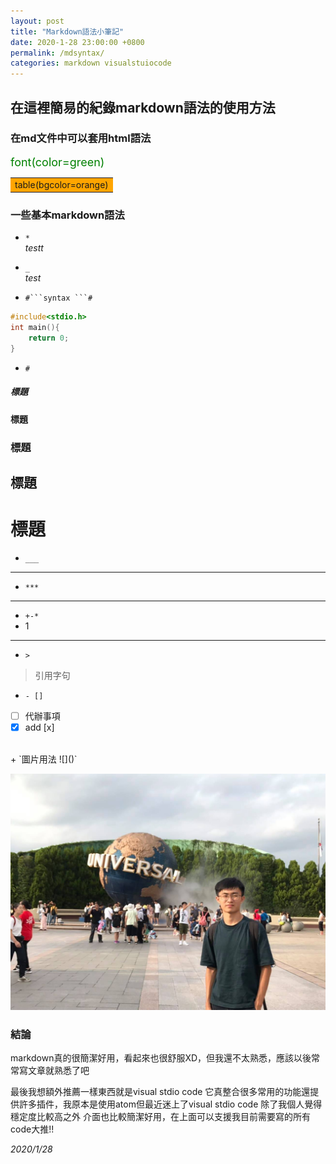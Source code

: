 ```yaml
---
layout: post
title: "Markdown語法小筆記"
date: 2020-1-28 23:00:00 +0800
permalink: /mdsyntax/
categories: markdown visualstuiocode
---
```


## 在這裡簡易的紀錄markdown語法的使用方法
### 在md文件中可以套用html語法

<font color=green size=4>font(color=green)</font>
<table> <tr><td bgcolor=orange>table(bgcolor=orange)
</td></tr></table>

### 一些基本markdown語法


+ `*`   
*testt*

+ `_`   
 _test_

+ ` #```syntax ```# `
```c++
#include<stdio.h>
int main(){
    return 0;
}
```

+ `#`
##### 標題
#### 標題
### 標題
## 標題
# 標題

+ `___`   
___


+ `***`  
***

+ `+-*`
+ 1   
---


+ `>`  

> 引用字句


+ `- [] `

- [ ] 代辦事項
- [x] add [x]    
<br>
+ `圖片用法 ![]()`

![photo](/portfolio.png "me")

### 結論
markdown真的很簡潔好用，看起來也很舒服XD，但我還不太熟悉，應該以後常常寫文章就熟悉了吧

最後我想額外推薦一樣東西就是visual stdio code
它真整合很多常用的功能還提供許多插件，我原本是使用atom但最近迷上了visual stdio code 除了我個人覺得穩定度比較高之外
介面也比較簡潔好用，在上面可以支援我目前需要寫的所有code大推!!

_2020/1/28_
